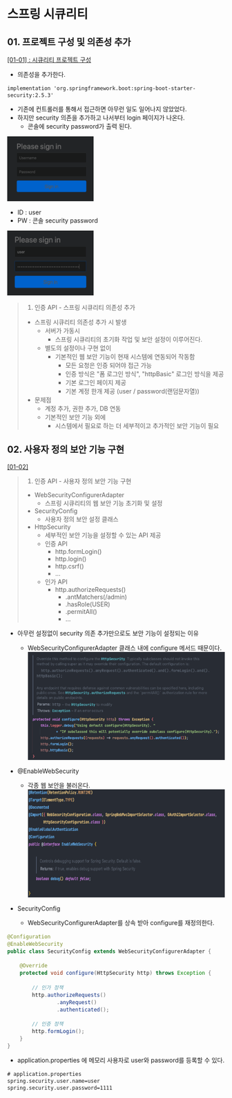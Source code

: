 # 스프링 시큐리티

## 01. 프로젝트 구성 및 의존성 추가

[[01-01] : 시큐리티 프로젝트 구성](https://github.com/Study-Spring-Repo/spring-security-basic/commit/3bc8917d1469fd11655d72a9de7f98605f1d123b)

- 의존성을 추가한다.

```
implementation 'org.springframework.boot:spring-boot-starter-security:2.5.3'
```
- 기존에 컨트롤러를 통해서 접근하면 아무런 일도 일어나지 않았었다.
- 하지만 security 의존을 추가하고 나서부터 login 페이지가 나온다.
  - 콘솔에 security password가 출력 된다.

<img alt="img.png" height="150" src="images/section01/01.png" width="200"/>

- ID : user
- PW : 콘솔 security password

<img alt="img.png" height="150" src="images/section01/02.png" width="200"/>


> 1. 인증 API - 스프링 시큐리티 의존성 추가
> 
> - 스프링 시큐리티 의존성 추가 시 발생
>   - 서버가 가동시
>     - 스프링 시큐리티의 초기화 작업 및 보안 설정이 이루어진다.
>   - 별도의 설정이나 구현 없이
>     - 기본적인 웹 보안 기능이 현재 시스템에 연동되어 작동함
>       - 모든 요청은 인증 되어야 접근 가능
>       - 인증 방식은 "폼 로그인 방식", "httpBasic" 로그인 방식을 제공
>       - 기본 로그인 페이지 제공
>       - 기본 계정 한개 제공 (user / password(랜덤문자열))
> - 문제점
>   - 계정 추가, 권한 추가, DB 연동
>   - 기본적인 보안 기능 외에 
>     - 시스템에서 필요로 하는 더 세부적이고 추가적인 보안 기능이 필요

## 02. 사용자 정의 보안 기능 구현

[[01-02]]()

> 1. 인증 API - 사용자 정의 보안 기능 구현
> 
> - WebSecurityConfigurerAdapter
>   - 스프링 시큐리티의 웹 보안 기능 초기화 및 설정
> - SecurityConfig
>   - 사용자 정의 보안 설정 클래스
> - HttpSecurity
>   - 세부적인 보안 기능을 설정할 수 있는 API 제공
>   - 인증 API
>     - http.formLogin()
>     - http.login()
>     - http.csrf()
>     - ...
>   - 인가 API
>     - http.authorizeRequests()
>       - .antMatchers(/admin)
>       - .hasRole(USER)
>       - .permitAll()
>       - ...
    

- 아무런 설정없이 security 의존 추가만으로도 보안 기능이 설정되는 이유
    - WebSecurityConfigurerAdapter 클래스 내에 configure 메서드 때문이다.
      <img alt="img.png" height="250" src="images/section02/01.png" width="600"/>

- @EnableWebSecurity
  - 각종 웹 보안을 불러온다.
    <img alt="img.png" height="250" src="img.png" width="600"/>

- SecurityConfig
  - WebSecurityConfigurerAdapter를 상속 받아 configure를 재정의한다.
```java
@Configuration
@EnableWebSecurity
public class SecurityConfig extends WebSecurityConfigurerAdapter {

    @Override
    protected void configure(HttpSecurity http) throws Exception {

        // 인가 정책
        http.authorizeRequests()
                .anyRequest()
                .authenticated();

        // 인증 정책
        http.formLogin();
    }
}
```
- application.properties 에 메모리 사용자로 user와 password를 등록할 수 있다.

```properties
# application.properties
spring.security.user.name=user
spring.security.user.password=1111
```
